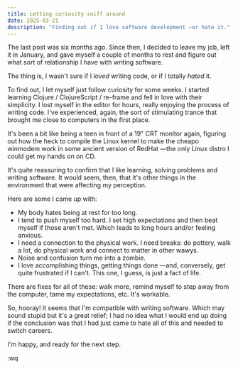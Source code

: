 ```yaml
---
title: Letting curiosity sniff around
date: 2025-03-21
description: "Finding out if I love software development —or hate it."
---
```


The last post was six months ago. Since then, I decided to leave my job, left it in January, and gave myself a couple of months to rest and figure out what sort of relationship I have with writing software.

The thing is, I wasn't sure if I _loved_ writing code, or if I totally _hated_ it.

To find out, I let myself just follow curiosity for some weeks. I started learning Clojure / ClojureScript / re-frame and fell in love with their simplicity. I lost myself in the editor for hours, really enjoying the process of writing code. I've experienced, again, the sort of stimulating trance that brought me close to computers in the first place.

It's been a bit like being a teen in front of a 19" CRT monitor again, figuring out how the heck to compile the Linux kernel to make the cheapo winmodem work in some ancient version of RedHat —the only Linux distro I could get my hands on on CD.

It's quite reassuring to confirm that I like learning, solving problems and writing software. It would seem, then, that it's other things in the environment that were affecting my perception.

Here are some I came up with: 

* My body hates being at rest for too long.
* I tend to push myself too hard. I set high expectations and then beat myself if those aren't met. Which leads to long hours and/or feeling anxious.
* I need a connection to the physical work. I need breaks: do pottery, walk a lot, do physical work and connect to matter in other wawys.
* Noise and confusion turn me into a zombie.
* I love accomplishing things, getting things done —and, conversely, get quite frustrated if I can't. This one, I guess, is just a fact of life.

There are fixes for all of these: walk more, remind myself to step away from the computer, tame my expectations, etc. It's workable.

So, hooray! it seems that I'm compatible with writing software. Which may sound stupid but it's a great relief; I had no idea what I would end up doing if the conclusion was that I had just came to hate all of this and needed to switch careers.

I'm happy, and ready for the next step.

:wq
